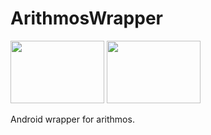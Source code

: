 # ArithmosWrapper
 <img src="https://user-images.githubusercontent.com/60224159/153550132-2604731a-45b8-4eff-ac7a-5243199a9a4c.png" width="150" height="100">  <img src="https://user-images.githubusercontent.com/60224159/148698536-753320a3-44a0-42ea-9f47-afcb1d3f7cab.png" width="150" height="100"> 

Android wrapper for arithmos.
